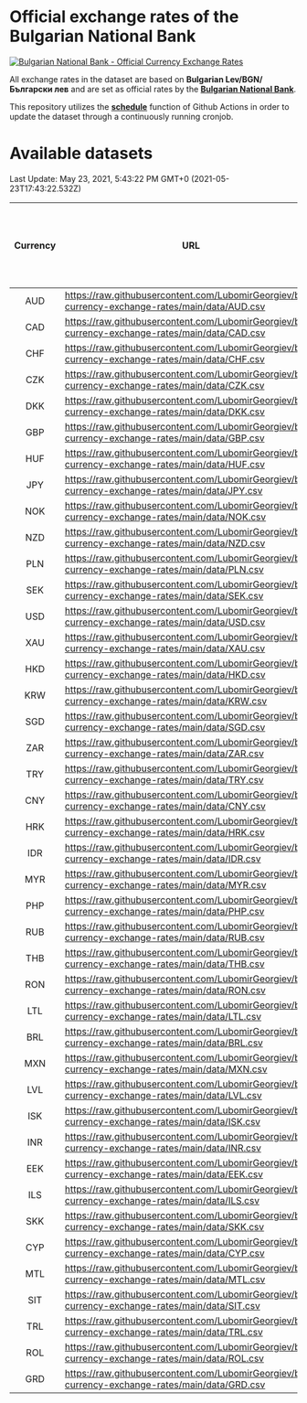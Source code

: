 # Official exchange rates of the Bulgarian National Bank

[![Bulgarian National Bank - Official Currency Exchange Rates](https://github.com/LubomirGeorgiev/bnb-currency-exchange-rates/actions/workflows/update-rates.yml/badge.svg?branch=main)](https://github.com/LubomirGeorgiev/bnb-currency-exchange-rates/actions/workflows/update-rates.yml)

All exchange rates in the dataset are based on **Bulgarian Lev/BGN/Български лев** and are set as official rates by the [**Bulgarian National Bank**](https://www.bnb.bg/Statistics/StExternalSector/StExchangeRates/StERForeignCurrencies/index.htm?toLang=_EN).

This repository utilizes the [**schedule**](https://docs.github.com/en/actions/reference/events-that-trigger-workflows) function of Github Actions in order to update the dataset through a continuously running cronjob.

# Available datasets

<!-- START LINKS (DO NOT EVER FU*ING DELETE THIS COMMENT FOR THE LOVE OF YOUR LIFE!!! IF YOU ARE CURIOS HOW IT WORKS, YOU CAN HAVE A LOOK AT ./src/updateReadme.ts) -->

Last Update: May 23, 2021, 5:43:22 PM GMT+0 (2021-05-23T17:43:22.532Z)

| Currency | URL                                                                                             | Number of records | Number of missing days that were filled in |
| :------: | ----------------------------------------------------------------------------------------------- | :---------------: | :----------------------------------------: |
|   AUD    | https://raw.githubusercontent.com/LubomirGeorgiev/bnb-currency-exchange-rates/main/data/AUD.csv |       7776        |                    2399                    |
|   CAD    | https://raw.githubusercontent.com/LubomirGeorgiev/bnb-currency-exchange-rates/main/data/CAD.csv |       7776        |                    2399                    |
|   CHF    | https://raw.githubusercontent.com/LubomirGeorgiev/bnb-currency-exchange-rates/main/data/CHF.csv |       7776        |                    2399                    |
|   CZK    | https://raw.githubusercontent.com/LubomirGeorgiev/bnb-currency-exchange-rates/main/data/CZK.csv |       7776        |                    2399                    |
|   DKK    | https://raw.githubusercontent.com/LubomirGeorgiev/bnb-currency-exchange-rates/main/data/DKK.csv |       7776        |                    2399                    |
|   GBP    | https://raw.githubusercontent.com/LubomirGeorgiev/bnb-currency-exchange-rates/main/data/GBP.csv |       7776        |                    2399                    |
|   HUF    | https://raw.githubusercontent.com/LubomirGeorgiev/bnb-currency-exchange-rates/main/data/HUF.csv |       7776        |                    2399                    |
|   JPY    | https://raw.githubusercontent.com/LubomirGeorgiev/bnb-currency-exchange-rates/main/data/JPY.csv |       7776        |                    2399                    |
|   NOK    | https://raw.githubusercontent.com/LubomirGeorgiev/bnb-currency-exchange-rates/main/data/NOK.csv |       7776        |                    2399                    |
|   NZD    | https://raw.githubusercontent.com/LubomirGeorgiev/bnb-currency-exchange-rates/main/data/NZD.csv |       7776        |                    2399                    |
|   PLN    | https://raw.githubusercontent.com/LubomirGeorgiev/bnb-currency-exchange-rates/main/data/PLN.csv |       7776        |                    2399                    |
|   SEK    | https://raw.githubusercontent.com/LubomirGeorgiev/bnb-currency-exchange-rates/main/data/SEK.csv |       7776        |                    2399                    |
|   USD    | https://raw.githubusercontent.com/LubomirGeorgiev/bnb-currency-exchange-rates/main/data/USD.csv |       7776        |                    2399                    |
|   XAU    | https://raw.githubusercontent.com/LubomirGeorgiev/bnb-currency-exchange-rates/main/data/XAU.csv |       7776        |                    2401                    |
|   HKD    | https://raw.githubusercontent.com/LubomirGeorgiev/bnb-currency-exchange-rates/main/data/HKD.csv |       7476        |                    2310                    |
|   KRW    | https://raw.githubusercontent.com/LubomirGeorgiev/bnb-currency-exchange-rates/main/data/KRW.csv |       7476        |                    2310                    |
|   SGD    | https://raw.githubusercontent.com/LubomirGeorgiev/bnb-currency-exchange-rates/main/data/SGD.csv |       7476        |                    2310                    |
|   ZAR    | https://raw.githubusercontent.com/LubomirGeorgiev/bnb-currency-exchange-rates/main/data/ZAR.csv |       7476        |                    2310                    |
|   TRY    | https://raw.githubusercontent.com/LubomirGeorgiev/bnb-currency-exchange-rates/main/data/TRY.csv |       5962        |                    1844                    |
|   CNY    | https://raw.githubusercontent.com/LubomirGeorgiev/bnb-currency-exchange-rates/main/data/CNY.csv |       5842        |                    1808                    |
|   HRK    | https://raw.githubusercontent.com/LubomirGeorgiev/bnb-currency-exchange-rates/main/data/HRK.csv |       5842        |                    1808                    |
|   IDR    | https://raw.githubusercontent.com/LubomirGeorgiev/bnb-currency-exchange-rates/main/data/IDR.csv |       5842        |                    1808                    |
|   MYR    | https://raw.githubusercontent.com/LubomirGeorgiev/bnb-currency-exchange-rates/main/data/MYR.csv |       5842        |                    1808                    |
|   PHP    | https://raw.githubusercontent.com/LubomirGeorgiev/bnb-currency-exchange-rates/main/data/PHP.csv |       5842        |                    1808                    |
|   RUB    | https://raw.githubusercontent.com/LubomirGeorgiev/bnb-currency-exchange-rates/main/data/RUB.csv |       5842        |                    1808                    |
|   THB    | https://raw.githubusercontent.com/LubomirGeorgiev/bnb-currency-exchange-rates/main/data/THB.csv |       5842        |                    1808                    |
|   RON    | https://raw.githubusercontent.com/LubomirGeorgiev/bnb-currency-exchange-rates/main/data/RON.csv |       5783        |                    1790                    |
|   LTL    | https://raw.githubusercontent.com/LubomirGeorgiev/bnb-currency-exchange-rates/main/data/LTL.csv |       5148        |                    1577                    |
|   BRL    | https://raw.githubusercontent.com/LubomirGeorgiev/bnb-currency-exchange-rates/main/data/BRL.csv |       4872        |                    1511                    |
|   MXN    | https://raw.githubusercontent.com/LubomirGeorgiev/bnb-currency-exchange-rates/main/data/MXN.csv |       4872        |                    1511                    |
|   LVL    | https://raw.githubusercontent.com/LubomirGeorgiev/bnb-currency-exchange-rates/main/data/LVL.csv |       4788        |                    1468                    |
|   ISK    | https://raw.githubusercontent.com/LubomirGeorgiev/bnb-currency-exchange-rates/main/data/ISK.csv |       4775        |                    1476                    |
|   INR    | https://raw.githubusercontent.com/LubomirGeorgiev/bnb-currency-exchange-rates/main/data/INR.csv |       4503        |                    1395                    |
|   EEK    | https://raw.githubusercontent.com/LubomirGeorgiev/bnb-currency-exchange-rates/main/data/EEK.csv |       3994        |                    1220                    |
|   ILS    | https://raw.githubusercontent.com/LubomirGeorgiev/bnb-currency-exchange-rates/main/data/ILS.csv |       3779        |                    1176                    |
|   SKK    | https://raw.githubusercontent.com/LubomirGeorgiev/bnb-currency-exchange-rates/main/data/SKK.csv |       2968        |                    910                     |
|   CYP    | https://raw.githubusercontent.com/LubomirGeorgiev/bnb-currency-exchange-rates/main/data/CYP.csv |       2900        |                    884                     |
|   MTL    | https://raw.githubusercontent.com/LubomirGeorgiev/bnb-currency-exchange-rates/main/data/MTL.csv |       2600        |                    795                     |
|   SIT    | https://raw.githubusercontent.com/LubomirGeorgiev/bnb-currency-exchange-rates/main/data/SIT.csv |       2538        |                    774                     |
|   TRL    | https://raw.githubusercontent.com/LubomirGeorgiev/bnb-currency-exchange-rates/main/data/TRL.csv |       1812        |                    553                     |
|   ROL    | https://raw.githubusercontent.com/LubomirGeorgiev/bnb-currency-exchange-rates/main/data/ROL.csv |       1693        |                    520                     |
|   GRD    | https://raw.githubusercontent.com/LubomirGeorgiev/bnb-currency-exchange-rates/main/data/GRD.csv |        359        |                    107                     |

<!-- END LINKS (DO NOT EVER FU*ING DELETE THIS COMMENT FOR THE LOVE OF YOUR LIFE!!! IF YOU ARE CURIOS HOW IT WORKS, YOU CAN HAVE A LOOK AT ./src/updateReadme.ts) -->

